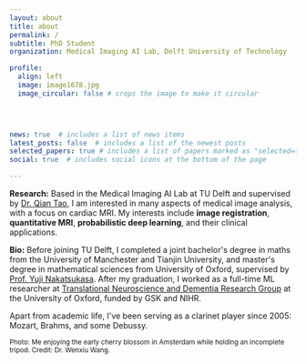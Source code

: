 ```yaml
---
layout: about
title: about
permalink: /
subtitle: PhD Student
organization: Medical Imaging AI Lab, Delft University of Technology

profile:
  align: left
  image: image1678.jpg
  image_circular: false # crops the image to make it circular
 



news: true  # includes a list of news items
latest_posts: false  # includes a list of the newest posts
selected_papers: true # includes a list of papers marked as "selected={true}"
social: true  # includes social icons at the bottom of the page

---
```



**Research:** Based in the Medical Imaging AI Lab at TU Delft and supervised by [Dr. Qian Tao](https://www.tudelft.nl/staff/q.tao/?cHash=bab151eba5301c7840e42983dfa31164), I am interested in many aspects of medical image analysis, with a focus on cardiac MRI. My interests include **image registration**, **quantitative MRI**, **probabilistic deep learning**, and their clinical applications.

**Bio:** Before joining TU Delft, I completed a joint bachelor's degree in maths from the University of Manchester and Tianjin University, and master's degree in mathematical sciences from University of Oxford, supervised by [Prof. Yuji Nakatsukasa](https://people.maths.ox.ac.uk/nakatsukasa/). After my graduation, I worked as a full-time ML researcher at [Translational Neuroscience and Dementia Research Group](https://www.psych.ox.ac.uk/research/dementia-research-group) at the University of Oxford, funded by GSK and NIHR.

Apart from academic life, I've been serving as a clarinet player since 2005: Mozart, Brahms, and some Debussy. 

<small>Photo: Me enjoying the early cherry blossom in Amsterdam while holding an incomplete tripod. Credit: Dr. Wenxiu Wang.</small>
